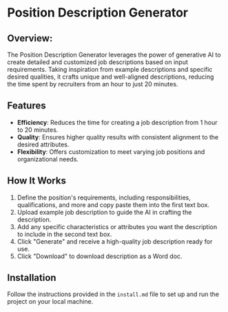 # Position Description Generator

## Overview:
The Position Description Generator leverages the power of generative AI to create detailed and customized job descriptions based on input requirements. Taking inspiration from example descriptions and specific desired qualities, it crafts unique and well-aligned descriptions, reducing the time spent by recruiters from an hour to just 20 minutes.

## Features
- **Efficiency**: Reduces the time for creating a job description from 1 hour to 20 minutes.
- **Quality**: Ensures higher quality results with consistent alignment to the desired attributes.
- **Flexibility**: Offers customization to meet varying job positions and organizational needs.

## How It Works
1. Define the position's requirements, including responsibilities, qualifications, and more and copy paste them into the first text box.
2. Upload example job description to guide the AI in crafting the description.
3. Add any specific characteristics or attributes you want the description to include in the second text box.
4. Click "Generate" and receive a high-quality job description ready for use.
5. Click "Download" to download description as a Word doc.

## Installation
Follow the instructions provided in the `install.md` file to set up and run the project on your local machine.

